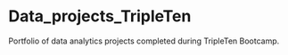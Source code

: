 # Data_projects_TripleTen
Portfolio of data analytics projects completed during TripleTen Bootcamp.
